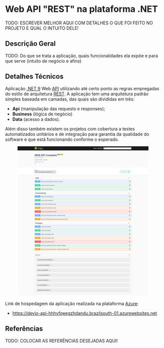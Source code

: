 # Web API "REST" na plataforma .NET

TODO: ESCREVER MELHOR AQUI COM DETALHES O QUE FOI FEITO NO PROJETO E QUAL O INTUITO DELE!

## Descrição Geral

TODO: Do que se trata a aplicação, quais funcionalidades ela expõe e para que serve (intuito de negócio e afins)

## Detalhes Técnicos

Aplicação [.NET 9](https://learn.microsoft.com/en-us/dotnet/core/whats-new/dotnet-9/overview) Web [API](https://canaltech.com.br/software/o-que-e-api/#:~:text=API%20é%20um%20conjunto%20de,Interface%20de%20Programação%20de%20Aplicativos".) 
utilizando até certo ponto as regras empregadas do estilo de arquitetura [REST](https://becode.com.br/o-que-e-api-rest-e-restful/). 
A aplicação tem uma arquitetura padrão simples baseada em camadas, das quais são divididas em três: 

- **Api** (manipulação das requests e responses);
- **Business** (lógica de negócio)
- **Data** (acesso a dados).

Além disso também existem os projetos com cobertura a testes automatizados unitários e de integração para garantia da qualidade do software e que está
funcionando conforme o esperado.

<figure>
    <img src="./docs/Imagens/tela-swagger.PNG" alt="swagger" title="Tela do Swagger" />
</figure>

Link de hospedagem da aplicação realizada na plataforma [Azure](https://azure.microsoft.com/pt-br/): 

- https://devio-api-hhhyfqeegzhdandu.brazilsouth-01.azurewebsites.net

## Referências

TODO: COLOCAR AS REFERÊNCIAS DESEJADAS AQUI!